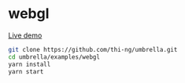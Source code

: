 # webgl

[Live demo](https://demo.thi.ng/umbrella/webgl/)

```bash
git clone https://github.com/thi-ng/umbrella.git
cd umbrella/examples/webgl
yarn install
yarn start
```
